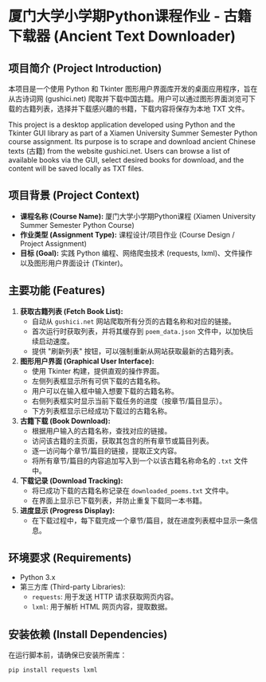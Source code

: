 # 厦门大学小学期Python课程作业 - 古籍下载器 (Ancient Text Downloader)

## 项目简介 (Project Introduction)

本项目是一个使用 Python 和 Tkinter 图形用户界面库开发的桌面应用程序，旨在从古诗词网 (gushici.net) 爬取并下载中国古籍。用户可以通过图形界面浏览可下载的古籍列表，选择并下载感兴趣的书籍，下载内容将保存为本地 TXT 文件。

This project is a desktop application developed using Python and the Tkinter GUI library as part of a Xiamen University Summer Semester Python course assignment. Its purpose is to scrape and download ancient Chinese texts (古籍) from the website gushici.net. Users can browse a list of available books via the GUI, select desired books for download, and the content will be saved locally as TXT files.

## 项目背景 (Project Context)

*   **课程名称 (Course Name):** 厦门大学小学期Python课程 (Xiamen University Summer Semester Python Course)
*   **作业类型 (Assignment Type):** 课程设计/项目作业 (Course Design / Project Assignment)
*   **目标 (Goal):** 实践 Python 编程、网络爬虫技术 (requests, lxml)、文件操作以及图形用户界面设计 (Tkinter)。

## 主要功能 (Features)

1.  **获取古籍列表 (Fetch Book List):**
    *   自动从 `gushici.net` 网站爬取所有分页的古籍名称和对应的链接。
    *   首次运行时获取列表，并将其缓存到 `poem_data.json` 文件中，以加快后续启动速度。
    *   提供 "刷新列表" 按钮，可以强制重新从网站获取最新的古籍列表。
2.  **图形用户界面 (Graphical User Interface):**
    *   使用 Tkinter 构建，提供直观的操作界面。
    *   左侧列表框显示所有可供下载的古籍名称。
    *   用户可以在输入框中输入想要下载的古籍名称。
    *   右侧列表框实时显示当前下载任务的进度（按章节/篇目显示）。
    *   下方列表框显示已经成功下载过的古籍名称。
3.  **古籍下载 (Book Download):**
    *   根据用户输入的古籍名称，查找对应的链接。
    *   访问该古籍的主页面，获取其包含的所有章节或篇目列表。
    *   逐一访问每个章节/篇目的链接，提取正文内容。
    *   将所有章节/篇目的内容追加写入到一个以该古籍名称命名的 `.txt` 文件中。
4.  **下载记录 (Download Tracking):**
    *   将已成功下载的古籍名称记录在 `downloaded_poems.txt` 文件中。
    *   在界面上显示已下载列表，并防止重复下载同一本书籍。
5.  **进度显示 (Progress Display):**
    *   在下载过程中，每下载完成一个章节/篇目，就在进度列表框中显示一条信息。

## 环境要求 (Requirements)

*   Python 3.x
*   第三方库 (Third-party Libraries):
    *   `requests`: 用于发送 HTTP 请求获取网页内容。
    *   `lxml`: 用于解析 HTML 网页内容，提取数据。

## 安装依赖 (Install Dependencies)

在运行脚本前，请确保已安装所需库：

```bash
pip install requests lxml

